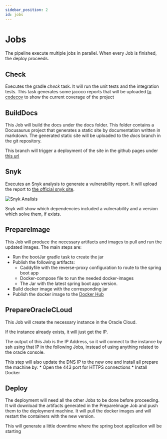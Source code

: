 ```yaml
---
sidebar_position: 2
id: jobs
---
```


# Jobs
The pipeline execute multiple jobs in parallel. When every Job is finished, the deploy proceeds.

## Check
Executes the gradle _check_ task. It will run the unit tests and the integration tests. This task generates some
jacoco reports that will be uploaded [to codecov](https://app.codecov.io/gh/datocal/nolocal) to show the current coverage
of the project

## BuildDocs
This Job will build the docs under the docs folder. This folder contains a Docusaurus project that generates a static site
by documentation written in markdown. The generated static site will be uploaded to the _docs_ branch in the git repository.

This branch will trigger a deployment of the site in the github pages under [this url](https://datocal.github.io/nolocal/)

## Snyk
Executes an Snyk analysis to generate a vulnerability report. 
It will upload the report to [the official snyk site](https://app.snyk.io).

![Snyk Analisis](/img/developer/snyk.png)

Snyk will show which dependencies included a vulnerability and a version which solve them, if exists.

## PrepareImage
This Job will produce the necessary artifacts and images to pull and run the updated images.
The main steps are:
* Run the bootJar gradle task to create the jar
* Publish the following artifacts:
  * Caddyfile with the reverse-proxy configuration to route to the spring boot app
  * Docker-compose file to run the needed docker-images
  * The Jar with the latest spring boot app version.
* Build docker image with the corresponding jar
* Publish the docker image to the [Docker Hub](https://hub.docker.com/r/davidtca/nolocal)

## PrepareOracleCLoud
This Job will create the necessary instance in the Oracle Cloud.

If the instance already exists, it will just get the IP.

The output of this Job is the IP Address, so it will connect to the instance by ssh using that IP in the following Jobs, 
instead of using anything related to the oracle console.

This step will also update the DNS IP to the new one and install all prepare the machine by:
    * Open the 443 port for HTTPS connections
    * Install Docker


## Deploy 
The deployment will need all the other Jobs to be done before proceeding. It will download the artifacts generated in 
the PrepareImage Job and push them to the deployment machine.
It will pull the docker images and will restart the containers with the new version.

This will generate a little downtime where the spring boot application will be starting 